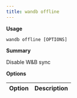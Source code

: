 ```yaml
---
title: wandb offline
---
```

**Usage**

`wandb offline [OPTIONS]`

**Summary**

Disable W&B sync

**Options**

| **Option** | **Description** |
| :--- | :--- |

